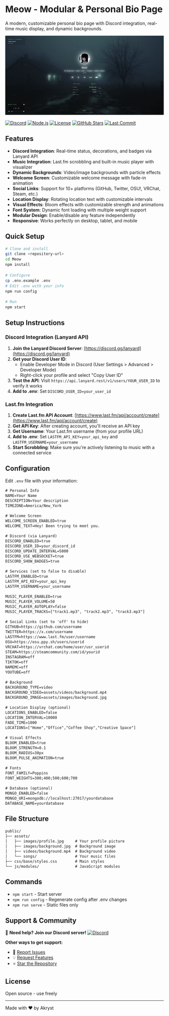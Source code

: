 # Meow - Modular & Personal Bio Page

A modern, customizable personal bio page with Discord integration, real-time music display, and dynamic backgrounds.

![Preview](image.png)

[![Discord](https://img.shields.io/discord/1320548251157491712?color=5865F2&logo=discord&logoColor=white&style=for-the-badge)](https://discord.gg/zZ9umH8Jja)
[![Node.js](https://img.shields.io/badge/Node.js-18%2B-339933?style=for-the-badge&logo=node.js&logoColor=white)](https://nodejs.org/)
[![License](https://img.shields.io/badge/License-Open%20Source-blue?style=for-the-badge)](LICENSE)
[![GitHub Stars](https://img.shields.io/github/stars/Akryst/Meow-?style=for-the-badge&logo=github&logoColor=white)](https://github.com/Akryst/Meow)
[![Last Commit](https://img.shields.io/github/last-commit/Akryst/Meow-?style=for-the-badge&logo=github&logoColor=white)](https://github.com/Akryst/Meow)

## Features

- **Discord Integration**: Real-time status, decorations, and badges via Lanyard API
- **Music Integration**: Last.fm scrobbling and built-in music player with visualizer
- **Dynamic Backgrounds**: Video/image backgrounds with particle effects
- **Welcome Screen**: Customizable welcome message with fade-in animation
- **Social Links**: Support for 10+ platforms (GitHub, Twitter, OSU!, VRChat, Steam, etc.)
- **Location Display**: Rotating location text with customizable intervals
- **Visual Effects**: Bloom effects with customizable strength and animations
- **Font System**: Dynamic font loading with multiple weight support
- **Modular Design**: Enable/disable any feature independently
- **Responsive**: Works perfectly on desktop, tablet, and mobile

## Quick Setup

```bash
# Clone and install
git clone <repository-url>
cd Meow
npm install

# Configure
cp .env.example .env
# Edit .env with your info
npm run config

# Run
npm start
```

## Setup Instructions

### Discord Integration (Lanyard API)

1. **Join the Lanyard Discord Server**: [https://discord.gg/lanyard](https://discord.gg/lanyard)
2. **Get your Discord User ID**:
   - Enable Developer Mode in Discord (User Settings > Advanced > Developer Mode)
   - Right-click your profile and select "Copy User ID"
3. **Test the API**: Visit `https://api.lanyard.rest/v1/users/YOUR_USER_ID` to verify it works
4. **Add to .env**: Set `DISCORD_USER_ID=your_user_id`

### Last.fm Integration

1. **Create Last.fm API Account**: [https://www.last.fm/api/account/create](https://www.last.fm/api/account/create)
2. **Get API Key**: After creating account, you'll receive an API key
3. **Get Username**: Your Last.fm username (from your profile URL)
4. **Add to .env**: Set `LASTFM_API_KEY=your_api_key` and `LASTFM_USERNAME=your_username`
5. **Start Scrobbling**: Make sure you're actively listening to music with a connected service

## Configuration

Edit `.env` file with your information:

```env
# Personal Info
NAME=Your Name
DESCRIPTION=Your description
TIMEZONE=America/New_York

# Welcome Screen
WELCOME_SCREEN_ENABLED=true
WELCOME_TEXT=Hey! Been trying to meet you.

# Discord (via Lanyard)
DISCORD_ENABLED=true
DISCORD_USER_ID=your_discord_id
DISCORD_UPDATE_INTERVAL=5000
DISCORD_USE_WEBSOCKET=true
DISCORD_SHOW_BADGES=true

# Services (set to false to disable)
LASTFM_ENABLED=true
LASTFM_API_KEY=your_api_key
LASTFM_USERNAME=your_username

MUSIC_PLAYER_ENABLED=true
MUSIC_PLAYER_VOLUME=50
MUSIC_PLAYER_AUTOPLAY=false
MUSIC_PLAYER_TRACKS=["track1.mp3", "track2.mp3", "track3.mp3"]

# Social Links (set to 'off' to hide)
GITHUB=https://github.com/username
TWITTER=https://x.com/username
LASTFM=https://www.last.fm/user/username
OSU=https://osu.ppy.sh/users/userid
VRCHAT=https://vrchat.com/home/user/usr_userid
STEAM=https://steamcommunity.com/id/yourid
INSTAGRAM=off
TIKTOK=off
NAMEMC=off
YOUTUBE=off

# Background
BACKGROUND_TYPE=video
BACKGROUND_VIDEO=assets/videos/background.mp4
BACKGROUND_IMAGE=assets/images/background.jpg

# Location Display (optional)
LOCATIONS_ENABLED=false
LOCATION_INTERVAL=10000
FADE_TIME=1000
LOCATIONS=["Home","Office","Coffee Shop","Creative Space"]

# Visual Effects
BLOOM_ENABLED=true
BLOOM_STRENGTH=0.1
BLOOM_RADIUS=30px
BLOOM_PULSE_ANIMATION=true

# Fonts
FONT_FAMILY=Poppins
FONT_WEIGHTS=300;400;500;600;700

# Database (optional)
MONGO_ENABLED=false
MONGO_URI=mongodb://localhost:27017/yourdatabase
DATABASE_NAME=yourdatabase
```

## File Structure

```
public/
├── assets/
│   ├── images/profile.jpg     # Your profile picture
│   ├── images/background.jpg  # Background image
│   ├── videos/background.mp4  # Background video
│   └── songs/                 # Your music files
├── css/base/styles.css        # Main styles
└── js/modules/                # JavaScript modules
```

## Commands

- `npm start` - Start server
- `npm run config` - Regenerate config after .env changes
- `npm run serve` - Static files only

## Support & Community

💬 **Need help? Join our Discord server!**
[![Discord](https://img.shields.io/discord/1320548251157491712?color=5865F2&logo=discord&logoColor=white&style=for-the-badge)](https://discord.gg/zZ9umH8Jja)

**Other ways to get support:**
- 🐛 [Report Issues](https://github.com/Akryst/Meow-/issues)
- 💡 [Request Features](https://github.com/Akryst/Meow-/discussions)
- ⭐ [Star the Repository](https://github.com/Akryst/Meow-)

## License

Open source - use freely

---

Made with ❤️ by Akryst
